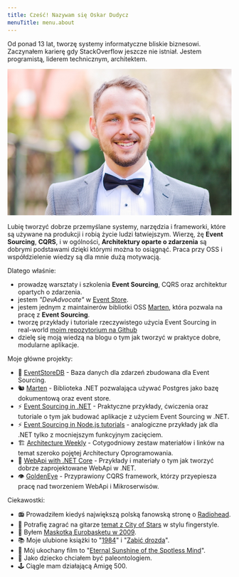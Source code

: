 ```yaml
---
title: Cześć! Nazywam się Oskar Dudycz
menuTitle: menu.about
---
```


Od ponad 13 lat, tworzę systemy informatyczne bliskie biznesowi. Zaczynałem karierę gdy StackOverflow jeszcze nie istniał. Jestem programistą, liderem technicznym, architektem.

![photo](bg-1.jpg)

Lubię tworzyć dobrze przemyślane systemy, narzędzia i frameworki, które są używane na produkcji i robią życie ludzi łatwiejszym. Wierzę, żę **Event Sourcing**, **CQRS**, i w ogólności, **Architektury oparte o zdarzenia** są dobrymi podstawami dzięki którymi można to osiągnąć. Praca przy OSS i współdzielenie wiedzy są dla mnie dużą motywacją.

Dlatego właśnie:

- prowadzę warsztaty i szkolenia **Event Sourcing**, CQRS oraz architektur opartych o zdarzenia.
- jestem *"DevAdvocate"* w [Event Store](https://www.eventstore.com/).
- jestem jednym z maintainerów bibliotki OSS [Marten](https://martendb.io/), która pozwala na pracę z **Event Sourcing**.
- tworzę przykłady i tutoriale rzeczywistego użycia Event Sourcing in real-world [moim repozytorium na Github](https://github.com/oskardudycz/EventSourcing.NetCore)
- dzielę się moją wiedzą na blogu o tym jak tworzyć w praktyce dobre, modularne aplikacje.

Moje główne projekty:

- 🐉 [EventStoreDB](https://www.eventstore.com/) - Baza danych dla zdarzeń zbudowana dla Event Sourcing.
- 🐿️ [Marten](https://martendb.io/) - Biblioteka .NET pozwalająca używać Postgres jako bazę dokumentową oraz event store.
- ⚡ [Event Sourcing in .NET](https://github.com/oskardudycz/EventSourcing.NetCore) - Praktyczne przykłady, ćwiczenia oraz tutoriale o tym jak budować aplikacje z użyciem Event Sourcing w .NET.
- ⚡ [Event Sourcing in Node.js tutorials](https://github.com/oskardudycz/EventSourcing.NodeJS) - analogiczne przykłady jak dla .NET tylko z mocniejszym funkcyjnym zacięciem.
- 🏗 [Architecture Weekly](https://github.com/oskardudycz/ArchitectureWeekly) - Cotygodniowy zestaw materiałów i linków na temat szeroko pojętej Architectury Oprogramowania.
- 🔧 [WebApi with .NET Core](https://github.com/oskardudycz/WebApiWith.NETCore) - Przykłady i materiały o tym jak tworzyć dobrze zaprojektowane WebApi w .NET.
- 👁️ [GoldenEye](https://github.com/oskardudycz/GoldenEye) - Przyprawiony CQRS framework, którzy przyepiesza pracę nad tworzeniem WebApi i Mikroserwisów.

Ciekawostki:
- 📻 Prowadziłem kiedyś największą polską fanowską stronę o [Radiohead](https://www.youtube.com/watch?v=jNY_wLukVW0&list=PLxzSZG7g8c8x6GYz_FcNr-3zPQ7npP6WF).
- 🎸 Potrafię zagrać na gitarze [temat z City of Stars](https://www.youtube.com/watch?v=VFUos9sYbHs) w stylu fingerstyle.
- 🏀 Byłem [Maskotką Eurobasketu w 2009](https://kolor-plusz.pl/gallery/1/zubr-kostium.png).
- 📚 Moje ulubione książki to "[1984](https://www.goodreads.com/book/show/40961427-1984)" i "[Zabić drozda](https://www.goodreads.com/book/show/2657.To_Kill_a_Mockingbird)".
- 🎥 Mój ukochany film to "[Eternal Sunshine of the Spotless Mind](https://www.imdb.com/title/tt0338013/)".
- 👦 Jako dziecko chciałem być paleontologiem.
- 🕹 Ciągle mam działającą Amigę 500.